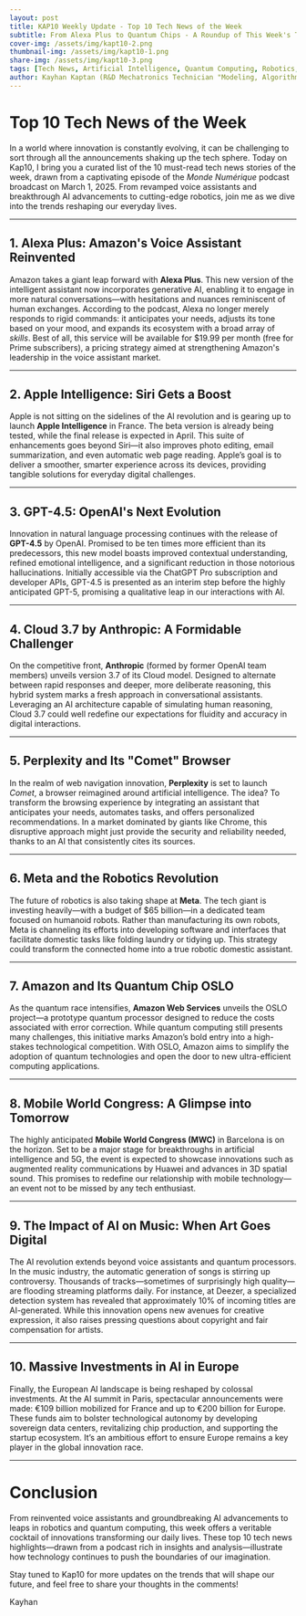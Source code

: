 ```yaml
---
layout: post
title: KAP10 Weekly Update - Top 10 Tech News of the Week
subtitle: From Alexa Plus to Quantum Chips - A Roundup of This Week's Top Tech Innovations
cover-img: /assets/img/kapt10-2.png
thumbnail-img: /assets/img/kapt10-1.png
share-img: /assets/img/kapt10-3.png
tags: [Tech News, Artificial Intelligence, Quantum Computing, Robotics, Innovation]
author: Kayhan Kaptan (R&D Mechatronics Technician "Modeling, Algorithms, Validation" TEAM - Expert in Medical Physics Quality Control)
---
```


# Top 10 Tech News of the Week

In a world where innovation is constantly evolving, it can be challenging to sort through all the announcements shaking up the tech sphere. Today on Kap10, I bring you a curated list of the 10 must-read tech news stories of the week, drawn from a captivating episode of the *Monde Numérique* podcast broadcast on March 1, 2025. From revamped voice assistants and breakthrough AI advancements to cutting-edge robotics, join me as we dive into the trends reshaping our everyday lives.

---

## 1. Alexa Plus: Amazon's Voice Assistant Reinvented

Amazon takes a giant leap forward with **Alexa Plus**. This new version of the intelligent assistant now incorporates generative AI, enabling it to engage in more natural conversations—with hesitations and nuances reminiscent of human exchanges. According to the podcast, Alexa no longer merely responds to rigid commands: it anticipates your needs, adjusts its tone based on your mood, and expands its ecosystem with a broad array of *skills*. Best of all, this service will be available for $19.99 per month (free for Prime subscribers), a pricing strategy aimed at strengthening Amazon's leadership in the voice assistant market.

---

## 2. Apple Intelligence: Siri Gets a Boost

Apple is not sitting on the sidelines of the AI revolution and is gearing up to launch **Apple Intelligence** in France. The beta version is already being tested, while the final release is expected in April. This suite of enhancements goes beyond Siri—it also improves photo editing, email summarization, and even automatic web page reading. Apple’s goal is to deliver a smoother, smarter experience across its devices, providing tangible solutions for everyday digital challenges.

---

## 3. GPT-4.5: OpenAI's Next Evolution

Innovation in natural language processing continues with the release of **GPT-4.5** by OpenAI. Promised to be ten times more efficient than its predecessors, this new model boasts improved contextual understanding, refined emotional intelligence, and a significant reduction in those notorious hallucinations. Initially accessible via the ChatGPT Pro subscription and developer APIs, GPT-4.5 is presented as an interim step before the highly anticipated GPT-5, promising a qualitative leap in our interactions with AI.

---

## 4. Cloud 3.7 by Anthropic: A Formidable Challenger

On the competitive front, **Anthropic** (formed by former OpenAI team members) unveils version 3.7 of its Cloud model. Designed to alternate between rapid responses and deeper, more deliberate reasoning, this hybrid system marks a fresh approach in conversational assistants. Leveraging an AI architecture capable of simulating human reasoning, Cloud 3.7 could well redefine our expectations for fluidity and accuracy in digital interactions.

---

## 5. Perplexity and Its "Comet" Browser

In the realm of web navigation innovation, **Perplexity** is set to launch *Comet*, a browser reimagined around artificial intelligence. The idea? To transform the browsing experience by integrating an assistant that anticipates your needs, automates tasks, and offers personalized recommendations. In a market dominated by giants like Chrome, this disruptive approach might just provide the security and reliability needed, thanks to an AI that consistently cites its sources.

---

## 6. Meta and the Robotics Revolution

The future of robotics is also taking shape at **Meta**. The tech giant is investing heavily—with a budget of $65 billion—in a dedicated team focused on humanoid robots. Rather than manufacturing its own robots, Meta is channeling its efforts into developing software and interfaces that facilitate domestic tasks like folding laundry or tidying up. This strategy could transform the connected home into a true robotic domestic assistant.

---

## 7. Amazon and Its Quantum Chip OSLO

As the quantum race intensifies, **Amazon Web Services** unveils the OSLO project—a prototype quantum processor designed to reduce the costs associated with error correction. While quantum computing still presents many challenges, this initiative marks Amazon’s bold entry into a high-stakes technological competition. With OSLO, Amazon aims to simplify the adoption of quantum technologies and open the door to new ultra-efficient computing applications.

---

## 8. Mobile World Congress: A Glimpse into Tomorrow

The highly anticipated **Mobile World Congress (MWC)** in Barcelona is on the horizon. Set to be a major stage for breakthroughs in artificial intelligence and 5G, the event is expected to showcase innovations such as augmented reality communications by Huawei and advances in 3D spatial sound. This promises to redefine our relationship with mobile technology—an event not to be missed by any tech enthusiast.

---

## 9. The Impact of AI on Music: When Art Goes Digital

The AI revolution extends beyond voice assistants and quantum processors. In the music industry, the automatic generation of songs is stirring up controversy. Thousands of tracks—sometimes of surprisingly high quality—are flooding streaming platforms daily. For instance, at Deezer, a specialized detection system has revealed that approximately 10% of incoming titles are AI-generated. While this innovation opens new avenues for creative expression, it also raises pressing questions about copyright and fair compensation for artists.

---

## 10. Massive Investments in AI in Europe

Finally, the European AI landscape is being reshaped by colossal investments. At the AI summit in Paris, spectacular announcements were made: €109 billion mobilized for France and up to €200 billion for Europe. These funds aim to bolster technological autonomy by developing sovereign data centers, revitalizing chip production, and supporting the startup ecosystem. It’s an ambitious effort to ensure Europe remains a key player in the global innovation race.

---

# Conclusion

From reinvented voice assistants and groundbreaking AI advancements to leaps in robotics and quantum computing, this week offers a veritable cocktail of innovations transforming our daily lives. These top 10 tech news highlights—drawn from a podcast rich in insights and analysis—illustrate how technology continues to push the boundaries of our imagination.

Stay tuned to Kap10 for more updates on the trends that will shape our future, and feel free to share your thoughts in the comments!

Kayhan
